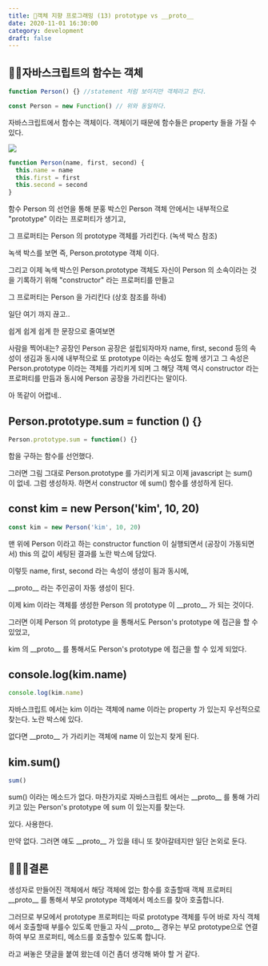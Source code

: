 ```yaml
---
title: 🍎객체 지향 프로그래밍 (13) prototype vs __proto__
date: 2020-11-01 16:30:00
category: development
draft: false
---
```


## 💃🏻자바스크립트의 함수는 객체

```js
function Person() {} //statement 처럼 보이지만 객체라고 한다.

const Person = new Function() // 위와 동일하다.
```

자바스크립트에서 함수는 객체이다. 객체이기 때문에 함수들은 property 들을 가질 수 있다.

![](./images/structure.png)

```js
function Person(name, first, second) {
  this.name = name
  this.first = first
  this.second = second
}
```

함수 Person 의 선언을 통해 분홍 박스인 Person 객체 안에서는 내부적으로 "prototype" 이라는 프로퍼티가 생기고,

그 프로퍼티는 Person 의 prototype 객체를 가리킨다. (녹색 박스 참조)

녹색 박스를 보면 즉, Person.prototype 객체 이다.

그리고 이제 녹색 박스인 Person.prototype 객체도 자신이 Person 의 소속이라는 것을 기록하기 위해 "constructor" 라는 프로퍼티를 만들고

그 프로퍼티는 Person 을 가리킨다 (상호 참조를 하네)

일단 여기 까지 끊고..

쉽게 쉽게 쉽게 한 문장으로 줄여보면

사람을 찍어내는? 공장인 Person 공장은 설립되자마자 name, first, second 등의 속성이 생김과 동시에 내부적으로 또 prototype 이라는 속성도 함께 생기고 그 속성은 Person.prototype 이라는 객체를 가리키게 되며 그 해당 객체 역시 constructor 라는 프로퍼티를 만듬과 동시에 Person 공장을 가리킨다는 말이다.

아 똑같이 어렵네..

## Person.prototype.sum = function () {}

```js
Person.prototype.sum = function() {}
```

합을 구하는 함수를 선언했다.

그러면 그림 그대로 Person.prototype 를 가리키게 되고 이제 javascript 는 sum() 이 없네. 그럼 생성하자. 하면서
constructor 에 sum() 함수를 생성하게 된다.

## const kim = new Person('kim', 10, 20)

```js
const kim = new Person('kim', 10, 20)
```

맨 위에 Person 이라고 하는 constructor function 이 실행되면서 (공장이 가동되면서) this 의 값이 세팅된 결과를 노란 박스에 담았다.

이렇듯 name, first, second 라는 속성이 생성이 됨과 동시에,

\_\_proto\_\_ 라는 주인공이 자동 생성이 된다.

이제 kim 이라는 객체를 생성한 Person 의 prototype 이 \_\_proto\_\_ 가 되는 것이다.

그러면 이제 Person 의 prototype 을 통해서도 Person's prototype 에 접근을 할 수 있었고,

kim 의 \_\_proto\_\_ 를 통해서도 Person's prototype 에 접근을 할 수 있게 되었다.

## console.log(kim.name)

```js
console.log(kim.name)
```

자바스크립트 에서는 kim 이라는 객체에 name 이라는 property 가 있는지 우선적으로 찾는다. 노란 박스에 있다.

없다면 \_\_proto\_\_ 가 가리키는 객체에 name 이 있는지 찾게 된다.

## kim.sum()

```js
sum()
```

sum() 이라는 메소드가 없다. 마찬가지로 자바스크립트 에서는 \_\_proto\_\_ 를 통해 가리키고 있는 Person's prototype 에 sum 이 있는지를 찾는다.

있다. 사용한다.

만약 없다. 그러면 얘도 \_\_proto\_\_ 가 있을 테니 또 찾아갈테지만 일단 논외로 둔다.

## 👨‍👩‍👧결론

생성자로 만들어진 객체에서 해당 객체에 없는 함수를 호출할때 객체 프로퍼티 \_\_proto\_\_ 를 통해서 부모 prototype 객체에서 메소드를 찾아 호출합니다.

그러므로 부모에서 prototype 프로퍼티는 따로 prototype 객체를 두어 바로 자식 객체에서 호출할때 부를수 있도록 만들고 자식 \_\_proto\_\_ 경우는 부모 prototype으로 연결하여 부모 프로퍼티, 메소드를 호출할수 있도록 합니다.

라고 써놓은 댓글을 붙여 왔는데 이건 좀더 생각해 봐야 할 거 같다.
